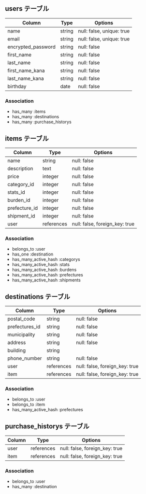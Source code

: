 ## users テーブル

|Column              |Type   |Options                  |
|--------------------|-------|-------------------------|
|name                |string |null: false, unique: true|
|email               |string |null: false, unique: true|
|encrypted_password  |string |null: false              |
|first_name          |string |null: false              |
|last_name           |string |null: false              |
|first_name_kana     |string |null: false              |
|last_name_kana      |string |null: false              |
|birthday            |date   |null: false              |

### Association

- has_many :items
- has_many :destinations
- has_many :purchase_historys

## items テーブル

|Column       |Type      |Options                       |
|-------------|----------|------------------------------|
|name         |string    |null: false                   |
|description  |text      |null: false                   |
|price        |integer   |null: false                   |
|category_id  |integer   |null: false                   |
|stats_id     |integer   |null: false                   |
|burden_id    |integer   |null: false                   |
|prefecture_id|integer   |null: false                   |
|shipment_id  |integer   |null: false                   |
|user         |references|null: false, foreign_key: true|

### Association

- belongs_to :user
- has_one :destination
- has_many_active_hash :categorys
- has_many_active_hash :stats
- has_many_active_hash :burdens
- has_many_active_hash :prefectures
- has_many_active_hash :shipments

## destinations テーブル

|Column         |Type      |Options                       |
|---------------|----------|------------------------------|
|postal_code    |string    |null: false                   |
|prefectures_id |string    |null: false                   |
|municipality   |string    |null: false                   |
|address        |string    |null: false                   |
|building       |string    |                              |
|phone_number   |string    |null: false                   |
|user           |references|null: false, foreign_key: true|
|item         |references|null: false, foreign_key: true|

### Association

- belongs_to :user
- belongs_to :item
- has_many_active_hash :prefectures

## purchase_historys テーブル

|Column|Type      |Options                       |
|------|----------|------------------------------|
|user  |references|null: false, foreign_key: true|
|item  |references|null: false, foreign_key: true|

### Association

- belongs_to :user
- has_many :destination